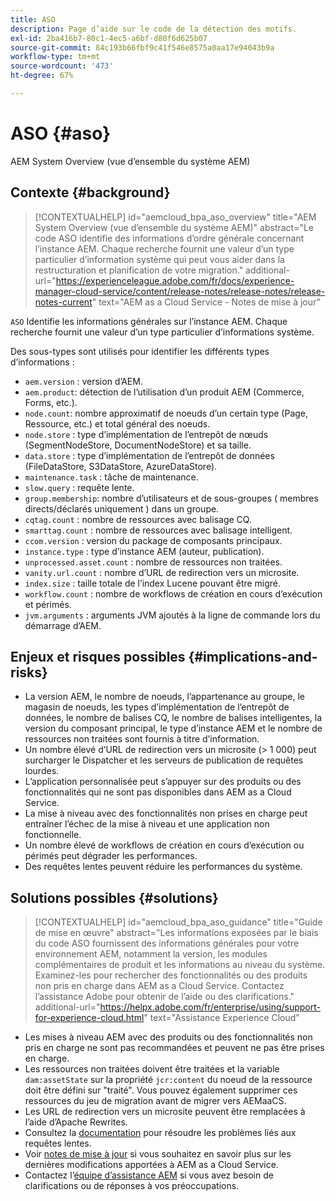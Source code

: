 ```yaml
---
title: ASO
description: Page d’aide sur le code de la détection des motifs.
exl-id: 2ba416b7-80c1-4ec5-a6bf-d80f6d625b07
source-git-commit: 84c193b66fbf9c41f546e8575a0aa17e94043b9a
workflow-type: tm+mt
source-wordcount: '473'
ht-degree: 67%

---
```


# ASO {#aso}

AEM System Overview (vue d’ensemble du système AEM)

## Contexte {#background}

>[!CONTEXTUALHELP]
>id="aemcloud_bpa_aso_overview"
>title="AEM System Overview (vue d’ensemble du système AEM)"
>abstract="Le code ASO identifie des informations d’ordre générale concernant l’instance AEM. Chaque recherche fournit une valeur d’un type particulier d’information système qui peut vous aider dans la restructuration et planification de votre migration."
>additional-url="https://experienceleague.adobe.com/fr/docs/experience-manager-cloud-service/content/release-notes/release-notes/release-notes-current" text="AEM as a Cloud Service - Notes de mise à jour"

`ASO` Identifie les informations générales sur l’instance AEM. Chaque recherche fournit une valeur d’un type particulier d’informations système.

Des sous-types sont utilisés pour identifier les différents types d’informations :

* `aem.version` : version d’AEM.
* `aem.product`: détection de l’utilisation d’un produit AEM (Commerce, Forms, etc.).
* `node.count`: nombre approximatif de noeuds d’un certain type (Page, Ressource, etc.) et total général des noeuds.
* `node.store` : type d’implémentation de l’entrepôt de nœuds (SegmentNodeStore, DocumentNodeStore) et sa taille.
* `data.store` : type d’implémentation de l’entrepôt de données (FileDataStore, S3DataStore, AzureDataStore).
* `maintenance.task` : tâche de maintenance.
* `slow.query` : requête lente.
* `group.membership`: nombre d’utilisateurs et de sous-groupes ( membres directs/déclarés uniquement ) dans un groupe.
* `cqtag.count` : nombre de ressources avec balisage CQ.
* `smarttag.count` : nombre de ressources avec balisage intelligent.
* `ccom.version` : version du package de composants principaux.
* `instance.type` : type d’instance AEM (auteur, publication).
* `unprocessed.asset.count` : nombre de ressources non traitées.
* `vanity.url.count` : nombre d’URL de redirection vers un microsite.
* `index.size` : taille totale de l’index Lucene pouvant être migré.
* `workflow.count` : nombre de workflows de création en cours d’exécution et périmés.
* `jvm.arguments` : arguments JVM ajoutés à la ligne de commande lors du démarrage d’AEM.

## Enjeux et risques possibles {#implications-and-risks}

* La version AEM, le nombre de noeuds, l’appartenance au groupe, le magasin de noeuds, les types d’implémentation de l’entrepôt de données, le nombre de balises CQ, le nombre de balises intelligentes, la version du composant principal, le type d’instance AEM et le nombre de ressources non traitées sont fournis à titre d’information.
* Un nombre élevé d’URL de redirection vers un microsite (> 1 000) peut surcharger le Dispatcher et les serveurs de publication de requêtes lourdes.
* L’application personnalisée peut s’appuyer sur des produits ou des fonctionnalités qui ne sont pas disponibles dans AEM as a Cloud Service.
* La mise à niveau avec des fonctionnalités non prises en charge peut entraîner l’échec de la mise à niveau et une application non fonctionnelle.
* Un nombre élevé de workflows de création en cours d’exécution ou périmés peut dégrader les performances.
* Des requêtes lentes peuvent réduire les performances du système.

## Solutions possibles {#solutions}

>[!CONTEXTUALHELP]
>id="aemcloud_bpa_aso_guidance"
>title="Guide de mise en œuvre"
>abstract="Les informations exposées par le biais du code ASO fournissent des informations générales pour votre environnement AEM, notamment la version, les modules complémentaires de produit et les informations au niveau du système. Examinez-les pour rechercher des fonctionnalités ou des produits non pris en charge dans AEM as a Cloud Service. Contactez l’assistance Adobe pour obtenir de l’aide ou des clarifications."
>additional-url="https://helpx.adobe.com/fr/enterprise/using/support-for-experience-cloud.html" text="Assistance Experience Cloud"

* Les mises à niveau AEM avec des produits ou des fonctionnalités non pris en charge ne sont pas recommandées et peuvent ne pas être prises en charge.
* Les ressources non traitées doivent être traitées et la variable `dam:assetState` sur la propriété `jcr:content` du noeud de la ressource doit être défini sur &quot;traité&quot;. Vous pouvez également supprimer ces ressources du jeu de migration avant de migrer vers AEMaaCS.
* Les URL de redirection vers un microsite peuvent être remplacées à l’aide d’Apache Rewrites.
* Consultez la [documentation](https://experienceleague.adobe.com/en/docs/experience-manager-65/content/implementing/developing/bestpractices/troubleshooting-slow-queries) pour résoudre les problèmes liés aux requêtes lentes.
* Voir [notes de mise à jour](https://experienceleague.adobe.com/fr/docs/experience-manager-cloud-service/content/release-notes/release-notes/release-notes-current) si vous souhaitez en savoir plus sur les dernières modifications apportées à AEM as a Cloud Service.
* Contactez l’[équipe d’assistance AEM](https://helpx.adobe.com/fr/enterprise/using/support-for-experience-cloud.html) si vous avez besoin de clarifications ou de réponses à vos préoccupations.
